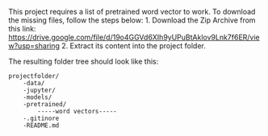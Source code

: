 This project requires a list of pretrained word vector to work. To download the missing files, follow the steps below:
    1. Download the Zip Archive from this link: https://drive.google.com/file/d/19o4GGVd6XIh9yUPuBtAklov9Lnk7f6ER/view?usp=sharing
    2. Extract its content into the project folder.
    
The resulting folder tree should look like this: 

    projectfolder/
        -data/
        -jupyter/
        -models/
        -pretrained/
            -----word vectors-----
        -.gitinore
        -README.md